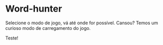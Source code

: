 # Word-hunter

Selecione o modo de jogo, vá até onde for possível.
Cansou?
Temos um curioso modo de carregamento do jogo.

Teste!

